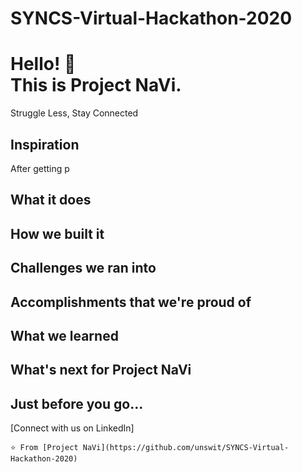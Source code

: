 # SYNCS-Virtual-Hackathon-2020
# Hello! :wave: <br>This is Project NaVi.    
Struggle Less, Stay Connected

## Inspiration
After getting p
## What it does

## How we built it

## Challenges we ran into

## Accomplishments that we're proud of

## What we learned

## What's next for Project NaVi



## Just before you go...
[Connect with us on LinkedIn]

`⭐️ From [Project NaVi](https://github.com/unswit/SYNCS-Virtual-Hackathon-2020)`
